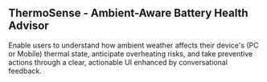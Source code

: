 ## ThermoSense - Ambient-Aware Battery Health Advisor

Enable users to understand how ambient weather affects their device&apos;s (PC or Mobile) thermal state, anticipate overheating risks, and take preventive actions through a clear, actionable UI enhanced by conversational feedback.
